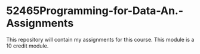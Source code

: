 # 52465Programming-for-Data-An.-Assignments
This repository will contain my assignments for this course. This module is a 10 credit module.
